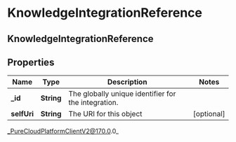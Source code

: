 # KnowledgeIntegrationReference

## KnowledgeIntegrationReference

## Properties

|Name | Type | Description | Notes|
|------------ | ------------- | ------------- | -------------|
| **_id** | **String** | The globally unique identifier for the integration. | |
| **selfUri** | **String** | The URI for this object | [optional] |



_PureCloudPlatformClientV2@170.0.0_
